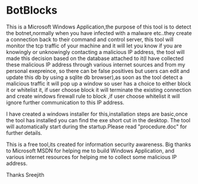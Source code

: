 # BotBlocks

This is a Microsoft Windows Application,the purpose of this tool is to detect the botnet,normally when you have infected with a malware etc..they create a connection back to their command and control server, this tool will monitor the tcp traffic of your machine and it will let you know if you are knowingly or unknowingly contacting a malicious IP address, the tool will made this decision based on the database attached to it(I have collected these malicious IP address through various internet sources and from my personal exepreince, so there can be false positives but users can edit and update this db by using a sqlite db browser),as soon as the tool detect a malicious traffic it will pop up a window so user has a choice to either block it or whitelist it, if user choose block it will terminate the existing connection and create windows firewall rule to block ,if user choose whitelist it will ignore further communication to this IP address.

I have created a windows installer for this,installation steps are basic,once the tool has installed you can find the exe short cut in the desktop. The tool will automatically start during the startup.Please read "procedure.doc" for further details.

This is a free tool,its created for information security awareness. Big thanks to Microsoft MSDN for helping me to build Windows Application, and various internet resources for helping me to collect some malicious IP address.

Thanks
Sreejith




